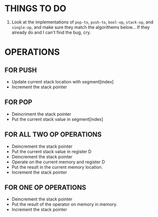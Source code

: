 # THINGS TO DO
1) Look at the implementations of `pop-to`, `push-to`, `bool-op`, `stack-op`,
   and `single-op`, and make sure they match the algorithems below...
   If they already do and I can't find the bug, cry.

# OPERATIONS
##  FOR PUSH

* Update current stack location with segment[index]
* Increment the stack pointer

##  FOR POP

* Deincriment the stack pointer
* Put the current stack value in segment[index]

##  FOR ALL TWO OP OPERATIONS

* Deincrement the stack pointer
* Put the current stack value in register D
* Deincrement the stack pointer
* Operate on the current memory and register D
* Put the result in the current memory location.
* Increment the stack pointer

##  FOR ONE OP OPERATIONS
* Deincrement the stack pointer
* Put the result of the operator on memory in memory.
* Increment the stack pointer
